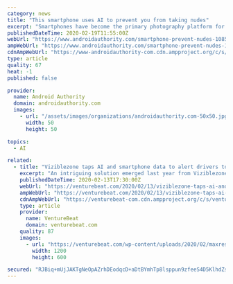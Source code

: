 ```yaml
---
category: news
title: "This smartphone uses AI to prevent you from taking nudes"
excerpt: "Smartphones have become the primary photography platform for the vast majority of people around the world, and this extends to nude pictures as well. There’s nothing wrong with an adult taking nudes in the first place, but what if you have a problem or you’d like to make sure your children aren’t engaging in this sort of thing? That’s ..."
publishedDateTime: 2020-02-19T11:55:00Z
webUrl: "https://www.androidauthority.com/smartphone-prevent-nudes-1085055/"
ampWebUrl: "https://www.androidauthority.com/smartphone-prevent-nudes-1085055/amp/"
cdnAmpWebUrl: "https://www-androidauthority-com.cdn.ampproject.org/c/s/www.androidauthority.com/smartphone-prevent-nudes-1085055/amp/"
type: article
quality: 67
heat: -1
published: false

provider:
  name: Android Authority
  domain: androidauthority.com
  images:
    - url: "/assets/images/organizations/androidauthority.com-50x50.jpg"
      width: 50
      height: 50

topics:
  - AI

related:
  - title: "Viziblezone taps AI and smartphone data to alert drivers to pedestrians"
    excerpt: "An intriguing solution emerged last year from Viziblezone, a startup within the Jerusalem-based investment platform OurCrowd’s Labs/02 incubator program. Using a combination of AI and machine learning models, smartphones, and commodity car hardware, it’s capable of alerting drivers about potential nearby hazards while helping them to avoid ..."
    publishedDateTime: 2020-02-13T17:30:00Z
    webUrl: "https://venturebeat.com/2020/02/13/viziblezone-taps-ai-and-smartphone-data-to-alert-drivers-of-pedestrians/"
    ampWebUrl: "https://venturebeat.com/2020/02/13/viziblezone-taps-ai-and-smartphone-data-to-alert-drivers-of-pedestrians/amp/"
    cdnAmpWebUrl: "https://venturebeat-com.cdn.ampproject.org/c/s/venturebeat.com/2020/02/13/viziblezone-taps-ai-and-smartphone-data-to-alert-drivers-of-pedestrians/amp/"
    type: article
    provider:
      name: VentureBeat
      domain: venturebeat.com
    quality: 87
    images:
      - url: "https://venturebeat.com/wp-content/uploads/2020/02/maxresdefault-3-e1581578338376.jpg?fit=1200%2C600&strip=all"
        width: 1200
        height: 600

secured: "RJBiq+mUjJAKTgNeOpAZrhDEodqcD+aDtBYmhTp8lsppun9zfeeS4D5KlhdZsI7Q4XwYFILH7XF+qVtoD+ThUTA8rlupZDbUXE8SQL6cqen8LqKNNkFmC2+4pSClCu53BiW82evFUBijKkPPa4kAb4femL6u5cfYDmG2iH+dGqI0xdHBtDXs8fP6xs4bZqTXTL5VNFKtYFqUIrmwnR4CnGemvq0BLrTZ78kxat+jHcRJEgc10mh518TR0j13qHEkYuGfx0lAQS7ldXD4xnV4D23DcZXJA9QBAYil0lHnGSkeIiqcGm19CxqU3e0w/5KwrrS4DOI89A6zpttvfGupQLSKvsBTsV6r6j1BRu2hkbFF/YcPDo593+5nXr63Dg0RG65oyOcPzXGlvaXSRRcWBfQpUA/Gq4G6Ly0qjNfn02NgnL8u7kRoS/8WmgFIwbrHBRFvRl7Tp8yO7B2Ghaf2hp1BYV2KoyS7WWQvTtdzCqs=;jDM0BhACRygG7SLzd5IPYw=="
---
```


